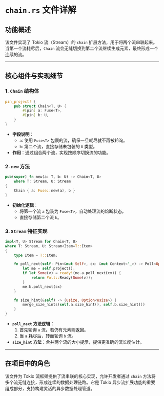 # `chain.rs` 文件详解

## 功能概述  
该文件实现了 Tokio 流（Stream）的 `chain` 扩展方法，用于将两个流串联起来。当第一个流耗尽后，`Chain` 流会无缝切换到第二个流继续生成元素，最终形成一个连续的流。

---

## 核心组件与实现细节

### 1. `Chain` 结构体  
```rust
pin_project! {
    pub struct Chain<T, U> {
        #[pin] a: Fuse<T>,
        #[pin] b: U,
    }
}
```
- **字段说明**：
  - `a`: 使用 `Fuse<T>` 包裹的流，确保一旦耗尽就不再被轮询。
  - `b`: 第二个流，直接存储未包装的 `U` 类型。
- **作用**：通过组合两个流，实现按顺序切换流的功能。

### 2. `new` 方法  
```rust
pub(super) fn new(a: T, b: U) -> Chain<T, U> 
    where T: Stream, U: Stream 
{
    Chain { a: Fuse::new(a), b }
}
```
- **初始化逻辑**：
  - 将第一个流 `a` 包装为 `Fuse<T>`，自动处理流的熔断状态。
  - 直接存储第二个流 `b`。

### 3. `Stream` 特征实现  
```rust
impl<T, U> Stream for Chain<T, U> 
where T: Stream, U: Stream<Item=T::Item> 
{
    type Item = T::Item;

    fn poll_next(self: Pin<&mut Self>, cx: &mut Context<'_>) -> Poll<Option<T::Item>> {
        let me = self.project();
        if let Some(v) = ready!(me.a.poll_next(cx)) {
            return Poll::Ready(Some(v));
        }
        me.b.poll_next(cx)
    }

    fn size_hint(&self) -> (usize, Option<usize>) {
        merge_size_hints(self.a.size_hint(), self.b.size_hint())
    }
}
```
- **`poll_next` 方法逻辑**：
  1. 首先轮询 `a` 流，若仍有元素则返回。
  2. 当 `a` 耗尽后，转而轮询 `b` 流。
- **`size_hint` 方法**：合并两个流的大小提示，提供更准确的流长度估计。

---

## 在项目中的角色  
该文件为 Tokio 流框架提供了流串联的核心实现，允许开发者通过 `chain` 方法将多个流无缝连接，形成连续的数据处理链路。它是 Tokio 异步流扩展功能的重要组成部分，支持构建灵活的异步数据处理管道。

```  